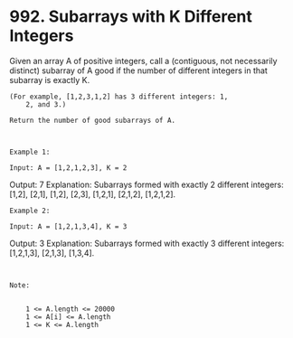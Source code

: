 # 992. Subarrays with K Different Integers

Given an array A of positive integers, call a (contiguous, not necessarily
        distinct) subarray of A good if the number of different integers in
        that subarray is exactly K.

    (For example, [1,2,3,1,2] has 3 different integers: 1,
        2, and 3.)

    Return the number of good subarrays of A.

     

    Example 1:

    Input: A = [1,2,1,2,3], K = 2
Output: 7
Explanation: Subarrays formed with exactly 2 different integers: [1,2], [2,1], [1,2], [2,3], [1,2,1], [2,1,2], [1,2,1,2].

    Example 2:

    Input: A = [1,2,1,3,4], K = 3
Output: 3
Explanation: Subarrays formed with exactly 3 different integers: [1,2,1,3], [2,1,3], [1,3,4].

     

    Note:

    
        1 <= A.length <= 20000
        1 <= A[i] <= A.length
        1 <= K <= A.length